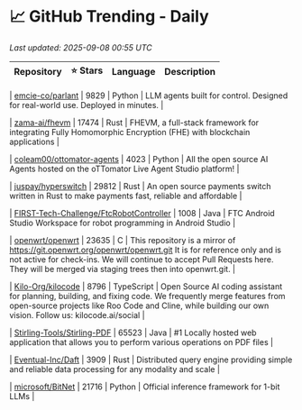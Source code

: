 # 📈 GitHub Trending - Daily

_Last updated: 2025-09-08 00:55 UTC_

| Repository | ⭐ Stars | Language | Description |
|------------|--------:|----------|-------------|

| [emcie-co/parlant](https://github.com/emcie-co/parlant) | 9829 | Python | LLM agents built for control. Designed for real-world use. Deployed in minutes. |

| [zama-ai/fhevm](https://github.com/zama-ai/fhevm) | 17474 | Rust | FHEVM, a full-stack framework for integrating Fully Homomorphic Encryption (FHE) with blockchain applications |

| [coleam00/ottomator-agents](https://github.com/coleam00/ottomator-agents) | 4023 | Python | All the open source AI Agents hosted on the oTTomator Live Agent Studio platform! |

| [juspay/hyperswitch](https://github.com/juspay/hyperswitch) | 29812 | Rust | An open source payments switch written in Rust to make payments fast, reliable and affordable |

| [FIRST-Tech-Challenge/FtcRobotController](https://github.com/FIRST-Tech-Challenge/FtcRobotController) | 1008 | Java | FTC Android Studio Workspace for robot programming in Android Studio |

| [openwrt/openwrt](https://github.com/openwrt/openwrt) | 23635 | C | This repository is a mirror of https://git.openwrt.org/openwrt/openwrt.git It is for reference only and is not active for check-ins. We will continue to accept Pull Requests here. They will be merged via staging trees then into openwrt.git. |

| [Kilo-Org/kilocode](https://github.com/Kilo-Org/kilocode) | 8796 | TypeScript | Open Source AI coding assistant for planning, building, and fixing code. We frequently merge features from open-source projects like Roo Code and Cline, while building our own vision. Follow us: kilocode.ai/social |

| [Stirling-Tools/Stirling-PDF](https://github.com/Stirling-Tools/Stirling-PDF) | 65523 | Java | #1 Locally hosted web application that allows you to perform various operations on PDF files |

| [Eventual-Inc/Daft](https://github.com/Eventual-Inc/Daft) | 3909 | Rust | Distributed query engine providing simple and reliable data processing for any modality and scale |

| [microsoft/BitNet](https://github.com/microsoft/BitNet) | 21716 | Python | Official inference framework for 1-bit LLMs |
